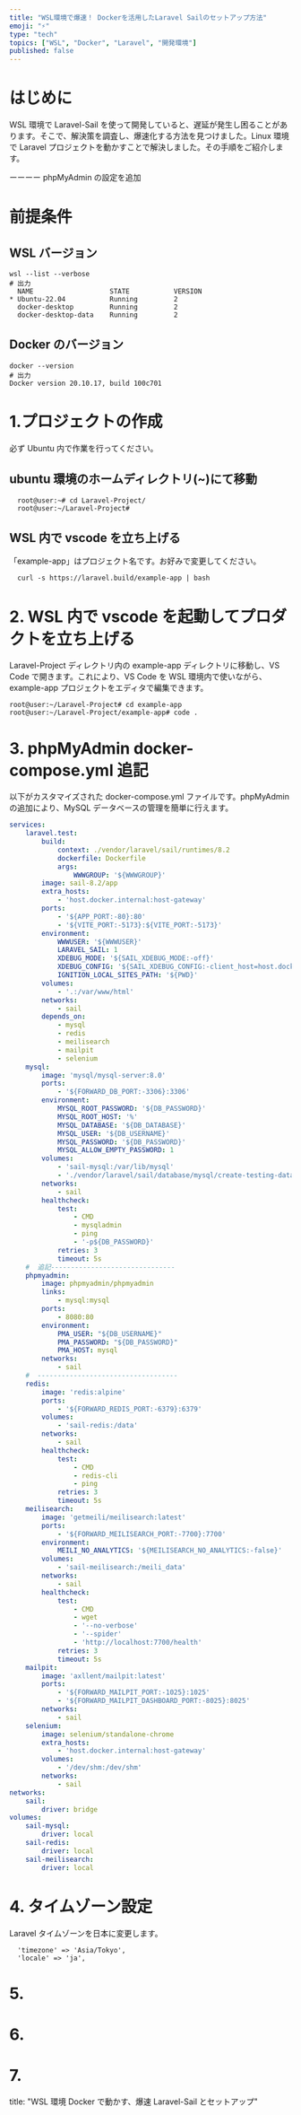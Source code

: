 ```yaml
---
title: "WSL環境で爆速！ Dockerを活用したLaravel Sailのセットアップ方法"
emoji: "⚡️"
type: "tech"
topics: ["WSL", "Docker", "Laravel", "開発環境"]
published: false
---
```


# はじめに

WSL 環境で Laravel-Sail を使って開発していると、遅延が発生し困ることがあります。そこで、解決策を調査し、爆速化する方法を見つけました。Linux 環境で Laravel プロジェクトを動かすことで解決しました。その手順をご紹介します。

ーーーー
phpMyAdmin の設定を追加

# 前提条件

## WSL バージョン

```shell
wsl --list --verbose
# 出力
  NAME                   STATE           VERSION
* Ubuntu-22.04           Running         2
  docker-desktop         Running         2
  docker-desktop-data    Running         2
```

## Docker のバージョン

```shell
docker --version
# 出力
Docker version 20.10.17, build 100c701
```

# 1.プロジェクトの作成

必ず Ubuntu 内で作業を行ってください。

## ubuntu 環境のホームディレクトリ(~)にて移動

```shell
  root@user:~# cd Laravel-Project/
  root@user:~/Laravel-Project#
```

## WSL 内で vscode を立ち上げる

「example-app」はプロジェクト名です。お好みで変更してください。

```shell
  curl -s https://laravel.build/example-app | bash
```

# 2. WSL 内で vscode を起動してプロダクトを立ち上げる

Laravel-Project ディレクトリ内の example-app ディレクトリに移動し、VS Code で開きます。これにより、VS Code を WSL 環境内で使いながら、example-app プロジェクトをエディタで編集できます。

```shell
root@user:~/Laravel-Project# cd example-app
root@user:~/Laravel-Project/example-app# code .
```

# 3. phpMyAdmin docker-compose.yml 追記

以下がカスタマイズされた docker-compose.yml ファイルです。phpMyAdmin の追加により、MySQL データベースの管理を簡単に行えます。

```yml:docker-compose.yml
services:
    laravel.test:
        build:
            context: ./vendor/laravel/sail/runtimes/8.2
            dockerfile: Dockerfile
            args:
                WWWGROUP: '${WWWGROUP}'
        image: sail-8.2/app
        extra_hosts:
            - 'host.docker.internal:host-gateway'
        ports:
            - '${APP_PORT:-80}:80'
            - '${VITE_PORT:-5173}:${VITE_PORT:-5173}'
        environment:
            WWWUSER: '${WWWUSER}'
            LARAVEL_SAIL: 1
            XDEBUG_MODE: '${SAIL_XDEBUG_MODE:-off}'
            XDEBUG_CONFIG: '${SAIL_XDEBUG_CONFIG:-client_host=host.docker.internal}'
            IGNITION_LOCAL_SITES_PATH: '${PWD}'
        volumes:
            - '.:/var/www/html'
        networks:
            - sail
        depends_on:
            - mysql
            - redis
            - meilisearch
            - mailpit
            - selenium
    mysql:
        image: 'mysql/mysql-server:8.0'
        ports:
            - '${FORWARD_DB_PORT:-3306}:3306'
        environment:
            MYSQL_ROOT_PASSWORD: '${DB_PASSWORD}'
            MYSQL_ROOT_HOST: '%'
            MYSQL_DATABASE: '${DB_DATABASE}'
            MYSQL_USER: '${DB_USERNAME}'
            MYSQL_PASSWORD: '${DB_PASSWORD}'
            MYSQL_ALLOW_EMPTY_PASSWORD: 1
        volumes:
            - 'sail-mysql:/var/lib/mysql'
            - './vendor/laravel/sail/database/mysql/create-testing-database.sh:/docker-entrypoint-initdb.d/10-create-testing-database.sh'
        networks:
            - sail
        healthcheck:
            test:
                - CMD
                - mysqladmin
                - ping
                - '-p${DB_PASSWORD}'
            retries: 3
            timeout: 5s
    #  追記-------------------------------
    phpmyadmin:
        image: phpmyadmin/phpmyadmin
        links:
            - mysql:mysql
        ports:
            - 8080:80
        environment:
            PMA_USER: "${DB_USERNAME}"
            PMA_PASSWORD: "${DB_PASSWORD}"
            PMA_HOST: mysql
        networks:
            - sail
    #  -----------------------------------
    redis:
        image: 'redis:alpine'
        ports:
            - '${FORWARD_REDIS_PORT:-6379}:6379'
        volumes:
            - 'sail-redis:/data'
        networks:
            - sail
        healthcheck:
            test:
                - CMD
                - redis-cli
                - ping
            retries: 3
            timeout: 5s
    meilisearch:
        image: 'getmeili/meilisearch:latest'
        ports:
            - '${FORWARD_MEILISEARCH_PORT:-7700}:7700'
        environment:
            MEILI_NO_ANALYTICS: '${MEILISEARCH_NO_ANALYTICS:-false}'
        volumes:
            - 'sail-meilisearch:/meili_data'
        networks:
            - sail
        healthcheck:
            test:
                - CMD
                - wget
                - '--no-verbose'
                - '--spider'
                - 'http://localhost:7700/health'
            retries: 3
            timeout: 5s
    mailpit:
        image: 'axllent/mailpit:latest'
        ports:
            - '${FORWARD_MAILPIT_PORT:-1025}:1025'
            - '${FORWARD_MAILPIT_DASHBOARD_PORT:-8025}:8025'
        networks:
            - sail
    selenium:
        image: selenium/standalone-chrome
        extra_hosts:
            - 'host.docker.internal:host-gateway'
        volumes:
            - '/dev/shm:/dev/shm'
        networks:
            - sail
networks:
    sail:
        driver: bridge
volumes:
    sail-mysql:
        driver: local
    sail-redis:
        driver: local
    sail-meilisearch:
        driver: local
```

# 4. タイムゾーン設定

Laravel タイムゾーンを日本に変更します。

```php:config/app.php
  'timezone' => 'Asia/Tokyo',
  'locale' => 'ja',
```

# 5.

# 6.

# 7.

title: "WSL 環境 Docker で動かす、爆速 Laravel-Sail とセットアップ"
